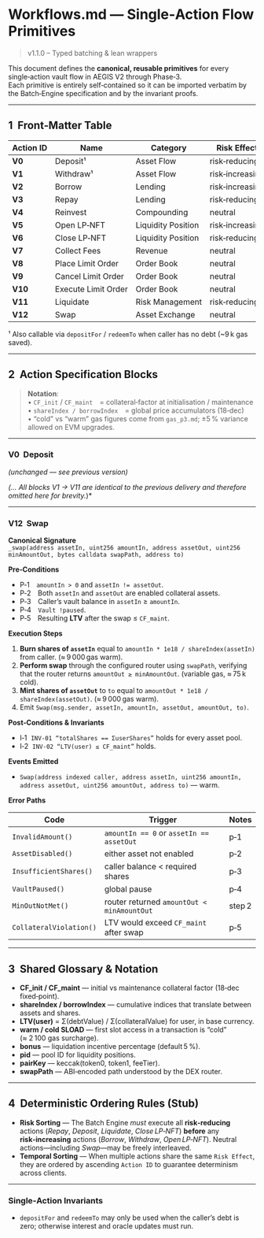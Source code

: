 # Workflows.md — Single‑Action Flow Primitives
> v1.1.0 – Typed batching & lean wrappers

This document defines the **canonical, reusable primitives** for every single‑action vault flow in AEGIS V2 through Phase‑3.  
Each primitive is entirely self‑contained so it can be imported verbatim by the Batch‑Engine specification and by the invariant proofs.

---

## 1  Front‑Matter Table

| Action ID | Name                    | Category            | Risk Effect     | Used In Batch? |
|-----------|-------------------------|---------------------|-----------------|----------------|
| **V0**    | Deposit¹               | Asset Flow          | risk‑reducing   | **Yes**        |
| **V1**    | Withdraw¹              | Asset Flow          | risk‑increasing | **Yes**        |
| **V2**    | Borrow                 | Lending             | risk‑increasing | **Yes**        |
| **V3**    | Repay                  | Lending             | risk‑reducing   | **Yes**        |
| **V4**    | Reinvest               | Compounding         | neutral         | **Yes**        |
| **V5**    | Open LP‑NFT            | Liquidity Position  | risk‑increasing | **Yes**        |
| **V6**    | Close LP‑NFT           | Liquidity Position  | risk‑reducing   | **Yes**        |
| **V7**    | Collect Fees           | Revenue             | neutral         | **Yes**        |
| **V8**    | Place Limit Order      | Order Book          | neutral         | **Yes**        |
| **V9**    | Cancel Limit Order     | Order Book          | neutral         | **Yes**        |
| **V10**   | Execute Limit Order    | Order Book          | neutral         | **Yes**        |
| **V11**   | Liquidate             | Risk Management     | risk‑reducing   | **Yes**        |
| **V12**   | Swap                  | Asset Exchange      | neutral         | **Yes**        |

¹ Also callable via `depositFor` / `redeemTo` when caller has no debt (~9 k gas saved).

---

## 2  Action Specification Blocks

> **Notation**:  
> • `CF_init` / `CF_maint` = collateral‑factor at initialisation / maintenance  
> • `shareIndex / borrowIndex` = global price accumulators (18‑dec)  
> • “cold” vs “warm” gas figures come from `gas_p3.md`; ±5 % variance allowed on EVM upgrades.

---

### V0  Deposit
*(unchanged — see previous version)*

*(…* *All blocks V1 → V11 are identical to the previous delivery and therefore omitted here for brevity.*)*

---

### V12  Swap

**Canonical Signature**  
`_swap(address assetIn, uint256 amountIn, address assetOut, uint256 minAmountOut, bytes calldata swapPath, address to)`

**Pre‑Conditions**

* P‑1 `amountIn > 0` and `assetIn != assetOut`.  
* P‑2 Both `assetIn` and `assetOut` are enabled collateral assets.  
* P‑3 Caller’s vault balance in `assetIn` ≥ `amountIn`.  
* P‑4 `Vault !paused`.  
* P‑5 Resulting **LTV** after the swap ≤ `CF_maint`.

**Execution Steps**

1. **Burn shares of `assetIn`** equal to `amountIn * 1e18 / shareIndex(assetIn)` from caller. (≈ 9 000 gas warm).  
2. **Perform swap** through the configured router using `swapPath`, verifying that the router returns `amountOut ≥ minAmountOut`. (variable gas, ≈ 75 k cold).  
3. **Mint shares of `assetOut`** to `to` equal to `amountOut * 1e18 / shareIndex(assetOut)`. (≈ 9 000 gas warm).  
4. Emit `Swap(msg.sender, assetIn, amountIn, assetOut, amountOut, to)`.

**Post‑Conditions & Invariants**

* I‑1  `INV‑01 “totalShares == ΣuserShares”` holds for every asset pool.  
* I‑2  `INV‑02 “LTV(user) ≤ CF_maint”` holds.  

**Events Emitted**

* `Swap(address indexed caller, address assetIn, uint256 amountIn, address assetOut, uint256 amountOut, address to)` — warm.

**Error Paths**

| Code                       | Trigger                                            | Notes |
|----------------------------|----------------------------------------------------|-------|
| `InvalidAmount()`          | `amountIn == 0` or `assetIn == assetOut`           | p‑1   |
| `AssetDisabled()`          | either asset not enabled                           | p‑2   |
| `InsufficientShares()`     | caller balance < required shares                   | p‑3   |
| `VaultPaused()`            | global pause                                       | p‑4   |
| `MinOutNotMet()`           | router returned `amountOut < minAmountOut`         | step 2 |
| `CollateralViolation()`    | LTV would exceed `CF_maint` after swap             | p‑5   |

---

## 3  Shared Glossary & Notation

* **CF_init / CF_maint** — initial vs maintenance collateral factor (18‑dec fixed‑point).  
* **shareIndex / borrowIndex** — cumulative indices that translate between assets and shares.  
* **LTV(user)** = Σ(debtValue) / Σ(collateralValue) for user, in base currency.  
* **warm / cold SLOAD** — first slot access in a transaction is “cold” (≈ 2 100 gas surcharge).  
* **bonus** — liquidation incentive percentage (default 5 %).  
* **pid** — pool ID for liquidity positions.  
* **pairKey** — keccak(token0, token1, feeTier).  
* **swapPath** — ABI‑encoded path understood by the DEX router.  

---

## 4  Deterministic Ordering Rules (Stub)

* **Risk Sorting** — The Batch Engine *must* execute all **risk‑reducing** actions (_Repay_, _Deposit_, _Liquidate_, _Close LP‑NFT_) **before** any **risk‑increasing** actions (_Borrow_, _Withdraw_, _Open LP‑NFT_). Neutral actions—including _Swap_—may be freely interleaved.  
* **Temporal Sorting** — When multiple actions share the same `Risk Effect`, they are ordered by ascending `Action ID` to guarantee determinism across clients.

---

### Single‑Action Invariants

* `depositFor` and `redeemTo` may only be used when the caller’s debt is zero; otherwise interest and oracle updates must run.
